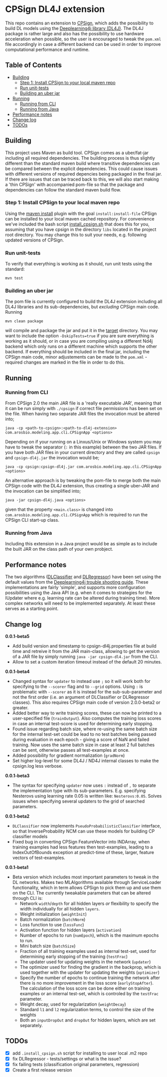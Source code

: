 # CPSign DL4J extension <!-- omit in toc -->
This repo contains an extension to [CPSign](https://arosbio.com), which adds the possibility to build DL models using the [Deeplearning4j library (DL4J)](https://deeplearning4j.konduit.ai/). The DL4J package is rather large and also has the possibility to use hardware acceleration when possible, so the user is encouraged to tweak the `pom.xml` file accordingly in case a different backend can be used in order to improve computational performance and runtime.

## Table of Contents <!-- omit in toc -->
- [Building](#building)
  - [Step 1: Install CPSign to your local maven repo](#step-1-install-cpsign-to-your-local-maven-repo)
  - [Run unit-tests](#run-unit-tests)
  - [Building an uber jar](#building-an-uber-jar)
- [Running](#running)
  - [Running from CLI](#running-from-cli)
  - [Running from Java](#running-from-java)
- [Performance notes](#performance-notes)
- [Change log](#change-log)
- [TODOs](#todos)


## Building 
This project uses Maven as build tool. CPSign comes as a uber/fat-jar including all required dependencies. The building process is thus slightly different than the standard maven build where transitive dependencies can be compared between the explicit dependencies. This could cause issues with different versions of required depencies being packaged in the final jar. If there are issues that can be traced back to this, we will also start making a 'thin CPSign' with accompanied pom-file so that the package and dependencies can follow the standard maven build flow.

### Step 1: Install CPSign to your local maven repo
Using the [maven install](https://maven.apache.org/plugins/maven-install-plugin/index.html) plugin with the goal `install:install-file` CPSign can be installed to your local maven cached repository. For convenience we've included the bash script [install_cpsign.sh](install_cpsign.sh) that does this for you, assuming that you have cpsign in the directory `libs` located in the project root directory. You may change this to suit your needs, e.g. following updated versions of CPSign. 

### Run unit-tests
To verify that everything is working as it should, run unit tests using the standard:

```
mvn test
```

### Building an uber jar
The pom file is currently configured to build the DL4J extension including all DL4J libraries and its sub-dependencies, but _excluding_ CPSign main code. Running 

```
mvn clean package
```

will compile and package the jar and put it in the [target](target) directory. You may want to include the option `-DskipTests=true` if you are sure everything is working as it should, or in case you are compiling using a different Nd4j backend which only runs on a different machine which supports the other backend. If everything should be included in the final jar, including the CPSign main code, minor adjustements can be made to the `pom.xml` - required changes are marked in the file in order to do this.

## Running 

### Running from CLI
From CPSign 2.0 the main JAR file is a 'really executable JAR', meaning that it can be run simply with `./cpsign` if correct file permissions has been set on the file. When having two separate JAR files the invocation must be altered into;
```
java -cp <path-to-cpsign>:<path-to-dl4j-extension> com.arosbio.modeling.app.cli.CPSignApp <options>
```
Depending on if your running on a Linxus/Unix or Windows system you may have to tweak the separator (`:` in this example) between the two JAR files. If you have both JAR files in your current directory and they are called `cpsign` and `cpsign-dl4j.jar` the invocation would be;
```
java -cp cpsign:cpsign-dl4j.jar com.arosbio.modeling.app.cli.CPSignApp <options>
```

An alternative approach is by tweaking the pom-file to merge both the main CPSign code with the DL4J extension, thus creating a single uber-JAR and the invocation can be simplified into;
```
java -jar cpsign-dl4j.java <options>
```
given that the property `<main.class>` is changed into `com.arosbio.modeling.app.cli.CPSignApp` which is required to run the CPSign CLI start-up class. 

### Running from Java
Including this extension in a Java project would be as simple as to include the built JAR on the class path of your own probject. 

## Performance notes
The two algorithms ([DLClassifier](src/main/java/com/arosbio/ml/dl4j/DLClassifier.java) and [DLRegressor](src/main/java/com/arosbio/ml/dl4j/DLRegressor.java)) have been set using the default values from the [Deeplearning4j trouble shooting guide](https://deeplearning4j.konduit.ai/deeplearning4j/how-to-guides/tuning-and-training/troubleshooting-training). These implementations are fairly 'simple', and supports more configuration possibilities using the Java API (e.g. when it comes to strategies for the IUpdater where e.g. learning rate can be altered during training time). More complex networks will need to be implemented separately. At least these serves as a starting point.

## Change log 

**0.0.1-beta5**
- Add build version and timestamp to cpsign-dl4j.properties file at build time and retreive it from the JAR main-class, allowing to get the version of a JAR file by simply running `java -jar cpsign-dl4.jar` from the CLI.
- Allow to set a custom iteration timeout instead of the default 20 minutes.

**0.0.1-beta4**
- Changed syntax for `updater` to instead use `;` so it will work both for specifying to the `--scorer` flag and to `--grid` options. Using `:` is problematic with `--scorer` as it is instead for the sub-sub-parameter and not the first order (i.e. an argument of DLClassifier or DLRegressor classes). This also requires CPSign main code of version 2.0.0-beta2 or greater. 
- Added better way to write training scores, these can now be printed to a user-specified file (`trainOutput`). Also computes the training loss scores in case an internal test-score is used for determining early stopping. 
- Found issue regarding batch size, where re-using the same batch size for the internal test-set could be lead to no test batches being passed during evaluation in each epoch - giving a score of NaN and failed training. Now uses the same batch size in case at least 2 full batches can be sent, otherwise passes all test-examples at once. 
- Added possibility for gradient normalization (`gradNorm`)
- Set higher log-level for some DL4J / ND4J internal classes to make the cpsign.log less verbose.

**0.0.1-beta3**
- The syntax for specifying `updater` now uses `:` instead of `,` to separate the implementation type with its sub-parameters. E.g. specifying Nesterovs using learning rate 0.05 is written like: `Nesterovs:0.05`. Solves issues when specifying several updaters to the grid of searched parameters.

**0.0.1-beta2**
- `DLClassifier` now implements `PseudoProbabilisticClassifier` interface, so that InverseProbability NCM can use these models for building CP classifier models
- Fixed bug in converting CPSign FeatureVector into INDArray, when training examples had less features then test-examples, leading to a IndexOutOfBounds exception at predict-time of these, larger, feature vectors of test-examples.

**0.0.1-beta1**
- Beta version which includes most important parameters to tweak in the DL networks. Makes two MLAlgorithms available through ServiceLoader functionality, which in term allows CPSign to pick them up and use them on the CLI. The currently tweakable parameters that can be altered through CLI is:
  - Network `width`/`depth` for all hidden layers _or_ flexibility to specify the width individually for all hidden `layers`.
  - Weight initialization (`weightInit`)
  - Batch normalization (`batchNorm`)
  - Loss function to use (`lossFunc`)
  - Activation function for hidden layers (`activation`)
  - Number of epochs to run (`numEpoch`), which is the maximum epochs to run.
  - Mini batch size (`batchSize`)
  - Fraction of all training examples used as internal test-set, used for determining early stopping of the training (`testFrac`)
  - The updater used for updating weights in the network (`updater`)
  - The optimizer used for finding the gradient in the backprop, which is used together with the updater for updating the weights (`optimizer`)
  - Specify the number of epochs to continue training the network after there is no more improvement in the loss score (`earlyStopAfter`). The calculation of the loss score can be done either on training examples or an internal test-set, which is controled by the `testFrac` parameter.
  - Weight decay, used for regularization (`weightDecay`)
  - Standard `l1` and `l2` regularization terms, to control the size of the weights
  - Both an `inputDropOut` and `dropOut` for hidden layers, which are set separately. 

## TODOs

- [x] add `.install_cpsign.sh` script for installing to user local .m2 repo
- [x] fix DLRegressor - tests/settings or what is the issue?
- [x] fix failing tests (classification original parameters, regression)
- [x] Create a first release version
